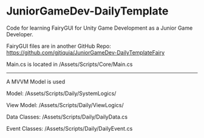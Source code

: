 # JuniorGameDev-DailyTemplate

Code for learning FairyGUI for Unity Game Development as a Junior Game Developer.

FairyGUI files are in another GitHub Repo:
https://github.com/gjtiquia/JuniorGameDev-DailyTemplateFairy

Main.cs is located in /Assets/Scripts/Core/Main.cs

----------------------------------------------

A MVVM Model is used

Model: /Assets/Scripts/Daily/SystemLogics/

View Model: /Assets/Scripts/Daily/ViewLogics/

Data Classes: /Assets/Scripts/Daily/DailyData.cs

Event Classes: /Assets/Scripts/Daily/DailyEvent.cs
